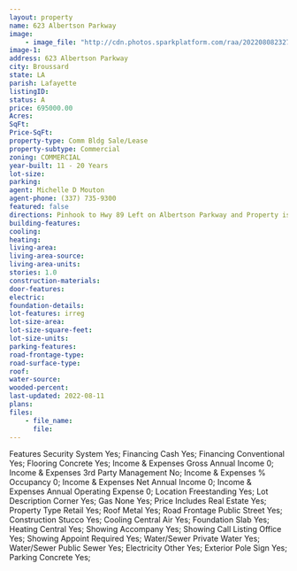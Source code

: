 ```yaml
---
layout: property
name: 623 Albertson Parkway
image:
    - image_file: "http://cdn.photos.sparkplatform.com/raa/20220808232730694769000000.jpg"
image-1:
address: 623 Albertson Parkway
city: Broussard
state: LA
parish: Lafayette
listingID: 
status: A
price: 695000.00
Acres: 
SqFt: 
Price-SqFt: 
property-type: Comm Bldg Sale/Lease
property-subtype: Commercial
zoning: COMMERCIAL
year-built: 11 - 20 Years
lot-size: 
parking: 
agent: Michelle D Mouton
agent-phone: (337) 735-9300
featured: false
directions: Pinhook to Hwy 89 Left on Albertson Parkway and Property is on left
building-features: 
cooling: 
heating: 
living-area: 
living-area-source: 
living-area-units: 
stories: 1.0
construction-materials: 
door-features: 
electric: 
foundation-details: 
lot-features: irreg
lot-size-area: 
lot-size-square-feet: 
lot-size-units: 
parking-features: 
road-frontage-type: 
road-surface-type: 
roof: 
water-source: 
wooded-percent: 
last-updated: 2022-08-11
plans: 
files:
    - file_name:
      file:
---
```

Features	Security System	Yes;
Financing	Cash	Yes;
Financing	Conventional	Yes;
Flooring	Concrete	Yes;
Income & Expenses	Gross Annual Income	0;
Income & Expenses	3rd Party Management	No;
Income & Expenses	% Occupancy	0;
Income & Expenses	Net Annual Income	0;
Income & Expenses	Annual Operating Expense	0;
Location	Freestanding	Yes;
Lot Description	Corner	Yes;
Gas	None	Yes;
Price Includes	Real Estate	Yes;
Property Type	Retail	Yes;
Roof	Metal	Yes;
Road Frontage	Public Street	Yes;
Construction	Stucco	Yes;
Cooling	Central Air	Yes;
Foundation	Slab	Yes;
Heating	Central	Yes;
Showing	Accompany	Yes;
Showing	Call Listing Office	Yes;
Showing	Appoint Required	Yes;
Water/Sewer	Private Water	Yes;
Water/Sewer	Public Sewer	Yes;
Electricity	Other	Yes;
Exterior	Pole Sign	Yes;
Parking	Concrete	Yes;

